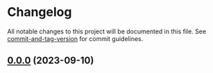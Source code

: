 # Changelog

All notable changes to this project will be documented in this file. See [commit-and-tag-version](https://github.com/absolute-version/commit-and-tag-version) for commit guidelines.

## [0.0.0](https://github.com/chioarub/nx-test-release/compare/v0.15.4...v0.0.0) (2023-09-10)
